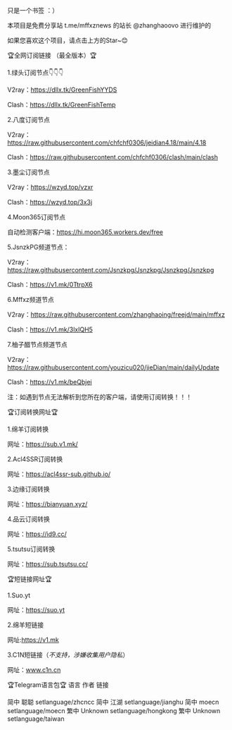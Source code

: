 只是一个书签 ：）

本项目是免费分享站 t.me/mffxznews 的站长 @zhanghaoovo 进行维护的

如果您喜欢这个项目，请点击上方的Star~😊

🏆全网订阅链接 （最全版本）🏆

1.绿头订阅节点👇👇👇

V2ray：https://dllx.tk/GreenFishYYDS

Clash：https://dllx.tk/GreenFishTemp

2.八度订阅节点

V2ray：https://raw.githubusercontent.com/chfchf0306/jeidian4.18/main/4.18

Clash：https://raw.githubusercontent.com/chfchf0306/clash/main/clash

3.墨尘订阅节点

V2ray：https://wzyd.top/vzxr

Clash：https://wzyd.top/3x3j

4.Moon365订阅节点

自动检测客户端：https://hi.moon365.workers.dev/free

5.JsnzkPG频道节点：

V2ray：https://raw.githubusercontent.com/Jsnzkpg/Jsnzkpg/Jsnzkpg/Jsnzkpg

Clash：https://v1.mk/0TtrpX6

6.Mffxz频道节点

V2ray：https://raw.githubusercontent.com/zhanghaoing/freejd/main/mffxz

Clash：https://v1.mk/3lxIQH5

7.柚子醋节点频道节点

V2ray：https://raw.githubusercontent.com/youzicu020/jieDian/main/dailyUpdate

Clash：https://v1.mk/beQbjei

注：如遇到节点无法解析到您所在的客户端，请使用订阅转换！！！


🏆订阅转换网址🏆

1.绵羊订阅转换

网址：https://sub.v1.mk/

2.Acl4SSR订阅转换

网址：https://acl4ssr-sub.github.io/

3.边缘订阅转换

网址：https://bianyuan.xyz/

4.品云订阅转换

网址：https://id9.cc/

5.tsutsu订阅转换

网址：https://sub.tsutsu.cc/


🏆短链接网址🏆

1.Suo.yt

网址：https://suo.yt

2.绵羊短链接

网址:https://v1.mk

3.C1N短链接（*不支持，涉嫌收集用户隐私*）

网址：www.c1n.cn

🏆Telegram语言包🏆
语言  作者   链接

简中	聪聪	setlanguage/zhcncc
简中	江湖	setlanguage/jianghu
简中	moecn	setlanguage/moecn
繁中	Unknown	setlanguage/hongkong
繁中	Unknown	setlanguage/taiwan
